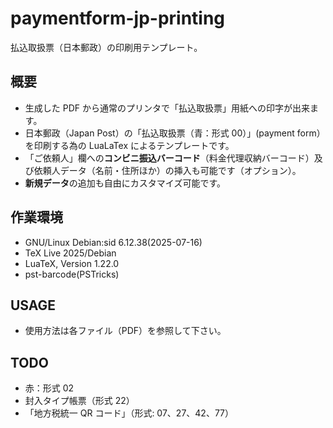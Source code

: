 # paymentform-jp-printing
払込取扱票（日本郵政）の印刷用テンプレート。

## 概要
- 生成した PDF から通常のプリンタで「払込取扱票」用紙への印字が出来ます。
- 日本郵政（Japan Post）の「払込取扱票（青：形式 00）」(payment form）を印刷する為の LuaLaTex によるテンプレートです。  
- 「ご依頼人」欄への**コンビニ振込バーコード**（料金代理収納バーコード）及び依頼人データ（名前・住所ほか）の挿入も可能です（オプション）。  
- **新規データ**の追加も自由にカスタマイズ可能です。

## 作業環境
- GNU/Linux Debian:sid 6.12.38(2025-07-16)
- TeX Live 2025/Debian 
- LuaTeX, Version 1.22.0
- pst-barcode(PSTricks)  

## USAGE
- 使用方法は各ファイル（PDF）を参照して下さい。  

## TODO
- 赤：形式 02
- 封入タイプ帳票（形式 22）
- 「地方税統一 QR コード」（形式: 07、27、42、77）  
